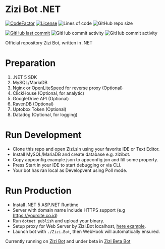 # Zizi Bot .NET

[![CodeFactor](https://www.codefactor.io/repository/github/wintendev/wintenbot.net/badge)](https://www.codefactor.io/repository/github/wintendev/wintenbot.net)
[![License](https://img.shields.io/github/license/WinTenDev/WinTenBot.NET?label=License&color=brightgreen&cacheSeconds=3600)](./LICENSE)
![Lines of code](https://img.shields.io/tokei/lines/github/WinTenDev/WinTenBot.NET?style=flat-square)
![GitHub repo size](https://img.shields.io/github/repo-size/WinTenDev/WinTenBot.NET?style=flat-square)

[![GitHub last commit](https://img.shields.io/github/last-commit/WinTenDev/WinTenBot.NET?style=flat-square)](https://github.com/WinTenDev/WinTenBot.NET)
![GitHub commit activity](https://img.shields.io/github/commit-activity/m/WinTenDev/WinTenBot.NET?style=flat-square)
![GitHub commit activity](https://img.shields.io/github/commit-activity/w/WinTenDev/WinTenBot.NET?style=flat-square)

Official repository Zizi Bot, written in .NET

# Preparation

1. .NET 5 SDK
2. MySQL/MariaDB
3. Nginx or OpenLiteSpeed for reverse proxy (Optional)
4. ClickHouse (Optional, for analytic)
5. GoogleDrive API (Optional)
6. RavenDB (Optional)
7. Uptobox Token (Optional)
8. Datadog (Optional, for logging)

# Run Development

- Clone this repo and open Zizi.sln using your favorite IDE or Text Editor.
- Install MySQL/MariaDB and create database e.g. zizibot.
- Copy appconfig.example.json to appconfig.jon and fill some property.
- Press Start in your IDE to start debugging or via CLI.
- Your bot has ran local as Developvent using Poll mode.

# Run Production

- Install .NET 5 ASP.NET Runtime
- Server with domain name include HTTPS support (e.g https://yoursite.co.id)
- Run `dotnet publish` and upload your binary.
- Setup proxy for Web Server by Zizi.Bot localhost, [here example](https://www.google.com/search?client=firefox-b-d&q=nginx+reverse+proxy+example).
- Launch bot with `./Zizi.Bot`, then WebHook will automatically ensured.

Currently running on [Zizi Bot](t.me/MissZiziBot) and under beta in [Zizi Beta Bot](t.me/MissZiziBetaBot)
